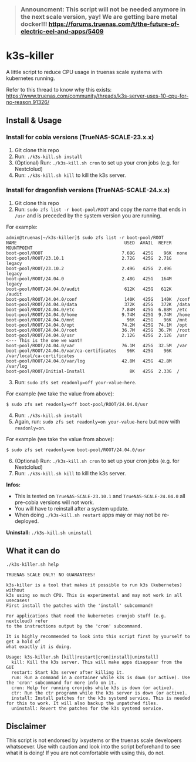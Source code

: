 > ### Announcment: This script will not be needed anymore in the next scale version, yay! We are getting bare metal docker!!! https://forums.truenas.com/t/the-future-of-electric-eel-and-apps/5409 

# k3s-killer
A little script to reduce CPU usage in truenas scale systems with kubernetes running.

Refer to this thread to know why this exists: https://www.truenas.com/community/threads/k3s-server-uses-10-cpu-for-no-reason.91326/

## Install & Usage

### Install for cobia versions (TrueNAS-SCALE-23.x.x) 
1. Git clone this repo
3. Run: `./k3s-kill.sh install`
4. (Optional) Run: `./k3s-kill.sh cron` to set up your cron jobs (e.g. for Nextclolud)
5. Run: `./k3s-kill.sh kill` to kill the k3s server.

### Install for dragonfish versions (TrueNAS-SCALE-24.x.x)
1. Git clone this repo
2. Run: `sudo zfs list -r boot-pool/ROOT` and copy the name that ends in `/usr` and is preceded by the system version you are running.
   
For example:
```
admin@truenas[~/k3s-killer]$ sudo zfs list -r boot-pool/ROOT
NAME                                         USED  AVAIL  REFER  MOUNTPOINT
boot-pool/ROOT                              7.69G   425G    96K  none
boot-pool/ROOT/23.10.1                      2.72G   425G  2.71G  legacy
boot-pool/ROOT/23.10.2                      2.49G   425G  2.49G  legacy
boot-pool/ROOT/24.04.0                      2.48G   425G   164M  legacy
boot-pool/ROOT/24.04.0/audit                 612K   425G   612K  /audit
boot-pool/ROOT/24.04.0/conf                  140K   425G   140K  /conf
boot-pool/ROOT/24.04.0/data                  372K   425G   372K  /data
boot-pool/ROOT/24.04.0/etc                  7.84M   425G  6.88M  /etc
boot-pool/ROOT/24.04.0/home                 9.74M   425G  9.74M  /home
boot-pool/ROOT/24.04.0/mnt                    96K   425G    96K  /mnt
boot-pool/ROOT/24.04.0/opt                  74.2M   425G  74.1M  /opt
boot-pool/ROOT/24.04.0/root                 36.7M   425G  36.7M  /root
boot-pool/ROOT/24.04.0/usr                  2.12G   425G  2.12G  /usr  <--- This is the one we want!
boot-pool/ROOT/24.04.0/var                  76.1M   425G  32.5M  /var
boot-pool/ROOT/24.04.0/var/ca-certificates    96K   425G    96K  /var/local/ca-certificates
boot-pool/ROOT/24.04.0/var/log              42.8M   425G  42.8M  /var/log
boot-pool/ROOT/Initial-Install                 8K   425G  2.33G  /
```
3. Run: `sudo zfs set readonly=off your-value-here`.
   
For example (we take the value from above):
```
$ sudo zfs set readonly=off boot-pool/ROOT/24.04.0/usr
```
4. Run: `./k3s-kill.sh install`
5. Again, run: `sudo zfs set readonly=on your-value-here` but now with `readonly=on`.

For example (we take the value from above):
```
$ sudo zfs set readonly=on boot-pool/ROOT/24.04.0/usr
```
6. (Optional) Run: `./k3s-kill.sh cron` to set up your cron jobs (e.g. for Nextclolud)
7. Run: `./k3s-kill.sh kill` to kill the k3s server.

**Infos:**
  - This is tested on `TrueNAS-SCALE-23.10.1` and `TrueNAS-SCALE-24.04.0` all pre-cobia versions will not work.
  - You will have to reinstall after a system update.
  - When doing `./k3s-kill.sh restart` apps may or may not be re-deployed.

**Uninstall:** `./k3s-kill.sh uninstall`
## What it can do
`./k3s-killer.sh help`

```
TRUENAS SCALE ONLY! NO GUARANTEES!

k3s-killer is a tool that makes it possible to run k3s (kubernetes) without
k3s using so much CPU. This is experimental and may not work in all usecases!
First install the patches with the 'install' subcommand!

For applications that need the kubernetes cronjob stuff (e.g. nextcloud) refer
to the instructions output by the 'cron' subcommand.

It is highly recommended to look into this script first by yourself to get a hold of
what exactly it is doing.

Usage: k3s-killer.sh [kill|restart|cron|install|uninstall]
  kill: Kill the k3s server. This will make apps disappear from the GUI
  restart: Start k3s server after killing it.
  run: Run a command in a container while k3s is down (or active). Use the 'cron' subcommand for more info on it.
  cron: Help for running cronjobs while k3s is down (or active).
  ctr: Run the ctr programm while the k3s server is down (or active).
  install: Install patches for the k3s systemd service. This is needed for this to work. It will also backup the unpatched files.
  uninstall: Revert the patches for the k3s systemd service.
```

## Disclaimer
This script is not endorsed by ixsystems or the truenas scale developers whatsoever. Use with caution and look into the script beforehand to see what it is doing! If you are not comfortable with using this, do not.
